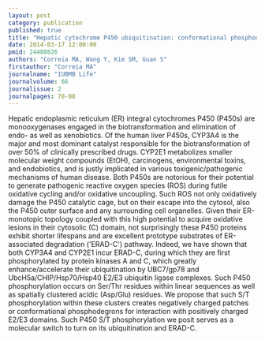 ```yaml
---
layout: post
category: publication
published: true
title: "Hepatic cytochrome P450 ubiquitination: conformational phosphodegrons for E2/E3 recognition?"
date: 2014-03-17 12:00:00
pmid: 24488826
authors: "Correia MA, Wang Y, Kim SM, Guan S"
firstauthor: "Correia MA"
journalname: "IUBMB Life"
journalvolume: 66
journalissue: 2
journalpages: 78-88
---
```


Hepatic endoplasmic reticulum (ER) integral cytochromes P450 (P450s) are monooxygenases engaged in the biotransformation and elimination of endo- as well as xenobiotics. Of the human liver P450s, CYP3A4 is the major and most dominant catalyst responsible for the biotransformation of over 50% of clinically prescribed drugs. CYP2E1 metabolizes smaller molecular weight compounds (EtOH), carcinogens, environmental toxins, and endobiotics, and is justly implicated in various toxigenic/pathogenic mechanisms of human disease. Both P450s are notorious for their potential to generate pathogenic reactive oxygen species (ROS) during futile oxidative cycling and/or oxidative uncoupling. Such ROS not only oxidatively damage the P450 catalytic cage, but on their escape into the cytosol, also the P450 outer surface and any surrounding cell organelles. Given their ER-monotopic topology coupled with this high potential to acquire oxidative lesions in their cytosolic (C) domain, not surprisingly these P450 proteins exhibit shorter lifespans and are excellent prototype substrates of ER-associated degradation ('ERAD-C') pathway. Indeed, we have shown that both CYP3A4 and CYP2E1 incur ERAD-C, during which they are first phosphorylated by protein kinases A and C, which greatly enhance/accelerate their ubiquitination by UBC7/gp78 and UbcH5a/CHIP/Hsp70/Hsp40 E2/E3 ubiquitin ligase complexes. Such P450 phosphorylation occurs on Ser/Thr residues within linear sequences as well as spatially clustered acidic (Asp/Glu) residues. We propose that such S/T phosphorylation within these clusters creates negatively charged patches or conformational phosphodegrons for interaction with positively charged E2/E3 domains. Such P450 S/T phosphorylation we posit serves as a molecular switch to turn on its ubiquitination and ERAD-C.

